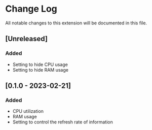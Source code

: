 # Change Log

All notable changes to this extension will be documented in this file.

## [Unreleased]

### Added

* Setting to hide CPU usage
* Setting to hide RAM usage

## [0.1.0 - 2023-02-21]

### Added

* CPU utilization
* RAM usage
* Setting to control the refresh rate of information
